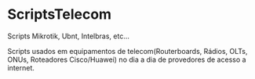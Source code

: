 # ScriptsTelecom
Scripts Mikrotik, Ubnt, Intelbras, etc...

Scripts usados em equipamentos de telecom(Routerboards, Rádios, OLTs, ONUs, Roteadores Cisco/Huawei) no dia a dia de provedores de acesso a internet.
